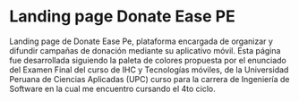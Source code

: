 # Landing page Donate Ease PE
Landing page de Donate Ease Pe, plataforma encargada de organizar y difundir campañas de donación mediante su aplicativo móvil.
Esta página fue desarrollada siguiendo la paleta de colores propuesta por el enunciado del Examen Final del curso de IHC y Tecnologías móviles, de la Universidad Peruana de Ciencias Aplicadas (UPC) curso para la carrera de Ingeniería de Software en la cual me encuentro cursando el 4to ciclo.

